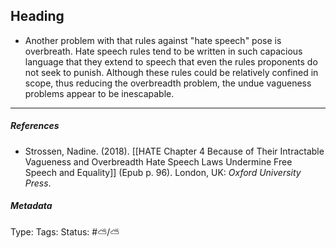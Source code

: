 ## Heading # 

- Another problem with that rules against "hate speech" pose is overbreath. Hate speech rules tend to be written in such capacious language that they extend to speech that even the rules proponents do not seek to punish. Although these rules could be relatively confined in scope, thus reducing the overbreadth problem, the undue vagueness problems appear to be inescapable.

___

##### References

- Strossen, Nadine. (2018). [[HATE Chapter 4 Because of Their Intractable Vagueness and Overbreadth Hate Speech Laws Undermine Free Speech and Equality]] (Epub p. 96). London, UK:  _Oxford University Press_.

##### Metadata

Type: 
Tags:
Status: #⛅️/⛅️
